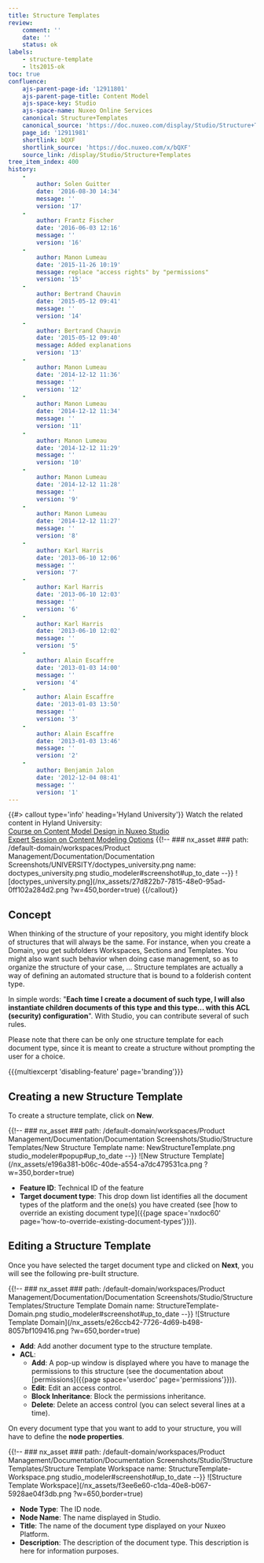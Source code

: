 ```yaml
---
title: Structure Templates
review:
    comment: ''
    date: ''
    status: ok
labels:
    - structure-template
    - lts2015-ok
toc: true
confluence:
    ajs-parent-page-id: '12911801'
    ajs-parent-page-title: Content Model
    ajs-space-key: Studio
    ajs-space-name: Nuxeo Online Services
    canonical: Structure+Templates
    canonical_source: 'https://doc.nuxeo.com/display/Studio/Structure+Templates'
    page_id: '12911981'
    shortlink: bQXF
    shortlink_source: 'https://doc.nuxeo.com/x/bQXF'
    source_link: /display/Studio/Structure+Templates
tree_item_index: 400
history:
    -
        author: Solen Guitter
        date: '2016-08-30 14:34'
        message: ''
        version: '17'
    -
        author: Frantz Fischer
        date: '2016-06-03 12:16'
        message: ''
        version: '16'
    -
        author: Manon Lumeau
        date: '2015-11-26 10:19'
        message: replace "access rights" by "permissions"
        version: '15'
    -
        author: Bertrand Chauvin
        date: '2015-05-12 09:41'
        message: ''
        version: '14'
    -
        author: Bertrand Chauvin
        date: '2015-05-12 09:40'
        message: Added explanations
        version: '13'
    -
        author: Manon Lumeau
        date: '2014-12-12 11:36'
        message: ''
        version: '12'
    -
        author: Manon Lumeau
        date: '2014-12-12 11:34'
        message: ''
        version: '11'
    -
        author: Manon Lumeau
        date: '2014-12-12 11:29'
        message: ''
        version: '10'
    -
        author: Manon Lumeau
        date: '2014-12-12 11:28'
        message: ''
        version: '9'
    -
        author: Manon Lumeau
        date: '2014-12-12 11:27'
        message: ''
        version: '8'
    -
        author: Karl Harris
        date: '2013-06-10 12:06'
        message: ''
        version: '7'
    -
        author: Karl Harris
        date: '2013-06-10 12:03'
        message: ''
        version: '6'
    -
        author: Karl Harris
        date: '2013-06-10 12:02'
        message: ''
        version: '5'
    -
        author: Alain Escaffre
        date: '2013-01-03 14:00'
        message: ''
        version: '4'
    -
        author: Alain Escaffre
        date: '2013-01-03 13:50'
        message: ''
        version: '3'
    -
        author: Alain Escaffre
        date: '2013-01-03 13:46'
        message: ''
        version: '2'
    -
        author: Benjamin Jalon
        date: '2012-12-04 08:41'
        message: ''
        version: '1'
---
```


{{#> callout type='info' heading='Hyland University'}}
Watch the related content in Hyland University:</br>
[Course on Content Model Design in Nuxeo Studio](https://university.hyland.com/courses/e4024)</br>
[Expert Session on Content Modeling Options](https://university.hyland.com/courses/e4025)
{{!--     ### nx_asset ###
    path: /default-domain/workspaces/Product Management/Documentation/Documentation Screenshots/UNIVERSITY/doctypes_university.png
    name: doctypes_university.png
    studio_modeler#screenshot#up_to_date
--}}
![doctypes_university.png](/nx_assets/27d822b7-7815-48e0-95ad-0ff102a284d2.png ?w=450,border=true)
{{/callout}}

## Concept

When thinking of the structure of your repository, you might identify block of structures that will always be the same. For instance, when you create a Domain, you get subfolders Workspaces, Sections and Templates. You might also want such behavior when doing case management, so as to organize the structure of your case, ... Structure templates are actually a way of defining an automated structure that is bound to a folderish content type.

In simple words: "**Each time I create a document of such type, I will also instantiate children documents of this type and this type... with this ACL (security) configuration**". With Studio, you can contribute several of such rules.

Please note that there can be only one structure template for each document type, since it is meant to create a structure without prompting the user for a choice.

{{{multiexcerpt 'disabling-feature' page='branding'}}}

## Creating a new Structure Template

To create a structure template, click on **New**.

{{!--     ### nx_asset ###
    path: /default-domain/workspaces/Product Management/Documentation/Documentation Screenshots/Studio/Structure Templates/New Structure Template
    name: NewStructureTemplate.png
    studio_modeler#popup#up_to_date
--}}
![New Structure Template](/nx_assets/e196a381-b06c-40de-a554-a7dc479531ca.png ?w=350,border=true)

* **Feature ID**: Technical ID of the feature
* **Target document type**: This drop down list identifies all the document types of the platform and the one(s) you have created (see [how to override an existing document type]({{page space='nxdoc60' page='how-to-override-existing-document-types'}})).

## Editing a Structure Template

Once you have selected the target document type and clicked on **Next**, you will see the following pre-built structure.

{{!--     ### nx_asset ###
    path: /default-domain/workspaces/Product Management/Documentation/Documentation Screenshots/Studio/Structure Templates/Structure Template Domain
    name: StructureTemplate-Domain.png
    studio_modeler#screenshot#up_to_date
--}}
![Structure Template Domain](/nx_assets/e26ccb42-7726-4d69-b498-8057bf109416.png ?w=650,border=true)

- **Add**: Add another document type to the structure template.
- **ACL**:
    - **Add**: A pop-up window is displayed where you have to manage the permissions to this structure (see the documentation about [permissions]({{page space='userdoc' page='permissions'}})).
    - **Edit**: Edit an access control.
    - **Block Inheritance**: Block the permissions inheritance.
    - **Delete**: Delete an access control (you can select several lines at a time).

On every document type that you want to add to your structure, you will have to define the **node properties**.

{{!--     ### nx_asset ###
    path: /default-domain/workspaces/Product Management/Documentation/Documentation Screenshots/Studio/Structure Templates/Structure Template Workspace
    name: StructureTemplate-Workspace.png
    studio_modeler#screenshot#up_to_date
--}}
![Structure Template Workspace](/nx_assets/f3ee6e60-c1da-40e8-b067-5928ae04f3db.png ?w=650,border=true)

- **Node Type**: The ID node.
- **Node Name**: The name displayed in Studio.
- **Title**: The name of the document type displayed on your Nuxeo Platform.
- **Description**: The description of the document type. This description is here for information purposes.
